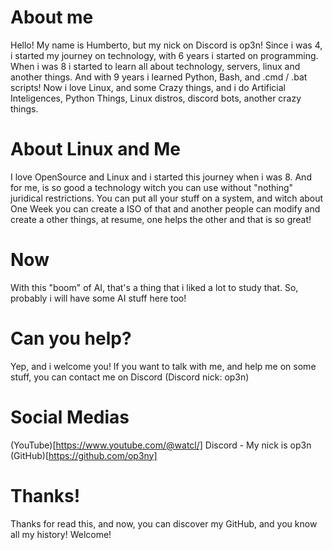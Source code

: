 # About me
Hello! My name is Humberto, but my nick on Discord is op3n!
Since i was 4, i started my journey on technology, with 6 years i started on programming.
When i was 8 i started to learn all about technology, servers, linux and another things.
And with 9 years i learned Python, Bash, and .cmd / .bat scripts!
Now i love Linux, and some Crazy things, and i do Artificial Inteligences, Python Things, Linux distros, discord bots, another crazy things.

# About Linux and Me
I love OpenSource and Linux and i started this journey when i was 8. And for me, is so good a technology witch you can use without "nothing" juridical restrictions. You can put all your stuff on a system, and witch about One Week you can create a ISO of that and another people can modify and create a other things, at resume, one helps the other and that is so great!

# Now
With this "boom" of AI, that's a thing that i liked a lot to study that. So, probably i will have some AI stuff here too!

# Can you help?
Yep, and i welcome you! If you want to talk with me, and help me on some stuff, you can contact me on Discord (Discord nick: op3n)

# Social Medias
(YouTube)[https://www.youtube.com/@watcl/]
Discord - My nick is op3n
(GitHub)[https://github.com/op3ny]

# Thanks!
Thanks for read this, and now, you can discover my GitHub, and you know all my history! Welcome!

